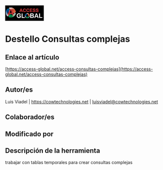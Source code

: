 ﻿![Access-global](/blob/main/Images/Logo1.png)
# Destello Consultas complejas
## Enlace al artículo
[https://access-global.net/access-consultas-complejas](https://access-global.net/access-consultas-complejas)
## Autor/es
Luis Viadel | https://cowtechnologies.net | luisviadel@cowtechnologies.net
## Colaborador/es

## Modificado por

## Descripción de la herramienta
trabajar con tablas temporales para crear consultas complejas


